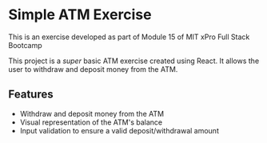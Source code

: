 # Simple ATM Exercise

This is an exercise developed as part of Module 15 of MIT xPro Full Stack Bootcamp

This project is a *super* basic ATM exercise created using React. It allows the user to withdraw and deposit money from the ATM.

## Features
- Withdraw and deposit money from the ATM
- Visual representation of the ATM's balance
- Input validation to ensure a valid deposit/withdrawal amount
